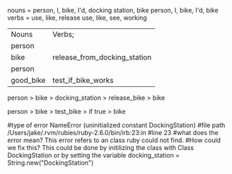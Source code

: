 nouns = person, I, bike, I'd, docking station, bike
person, I, bike, I'd, bike
verbs = use, like, release
use, like, see, working

<table>
<tbody>
<tr>
<td>Nouns</td>
<td>Verbs;</td>
</tr>
<tr>
<td>person</td>
<td>&nbsp;</td>
</tr>
<tr>
<td>bike</td>
<td>release_from_docking_station</td>
</tr>
<tr>
<td>person</td>
<td>&nbsp;</td>
</tr>
<tr>
<td>good_bike</td>
<td>test_if_bike_works</td>
</tr>
</tbody>
</table>

person > bike > docking_station > release_bike > bike

person > bike > test_bike > if true > bike

#type of error
NameError (uninitialized constant DockingStation)
#file path
/Users/jake/.rvm/rubies/ruby-2.6.0/bin/irb:23:in
#line
23
#what does the error mean?
This error refers to an class ruby could not find.
#How could we fix this?
This could be done by initilizing the class with Class DockingStation or by setting the variable docking_station = String.new("DockingStation")
